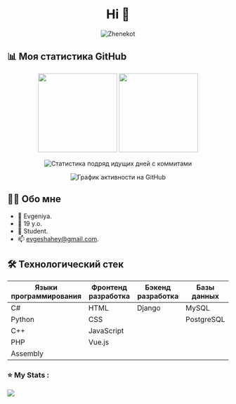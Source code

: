 <h1 align="center">Hi 👋</h1>

<p align="center">
  <img src="https://github-readme-stats.vercel.app/api?username=Zhenekot&show_icons=true" alt="Zhenekot" />
</p>

## 📊 Моя статистика GitHub

<p align="center">

  <img height="180em" src="https://github-readme-stats.vercel.app/api?username=Zhenekot&show_icons=true&hide_border=true&&count_private=true&include_all_commits=true" />

  <img height="180em" src="https://github-readme-stats.vercel.app/api/top-langs/?username=Zhenekot&exclude_repo=github-readme-stats,Zhenekot.github.io&show_icons=true&hide_border=true&layout=compact&langs_count=8"/>
</p>

<p align="center">
 
  <img src="https://github-readme-streak-stats.herokuapp.com/?user=Zhenekot" alt="Статистика подряд идущих дней с коммитами" />
</p>

<p align="center">
 
  <img src="https://activity-graph.herokuapp.com/graph?username=Zhenekot&theme=xcode" alt="График активности на GitHub" />
</p>

## 🙋‍♂️ Обо мне

- 🔭 Evgeniya.
- 🌱 19 y.o.
- 👯 Student.
- 📫 evgeshahey@gmail.com.

## 🛠 Технологический стек

| Языки программирования | Фронтенд разработка | Бэкенд разработка   | Базы данных        | 
|------------------------|---------------------|---------------------|--------------------|
| C#                     | HTML                | Django              | MySQL              |      
| Python                 | CSS                 |                     | PostgreSQL         | 
| C++                    | JavaScript          |                     |                    |      
| PHP                    | Vue.js              |                     |                    |                
| Assembly               |                     |                     |                    |                


 ### ⭐ My Stats :

![](http://github-profile-summary-cards.vercel.app/api/cards/profile-details?username=Zhenekot&theme=default) 
